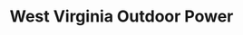 ---
title: "West Virginia Outdoor Power"
url: /keyser/west-virginia-outdoor-power/
shop: groundskeeping
---